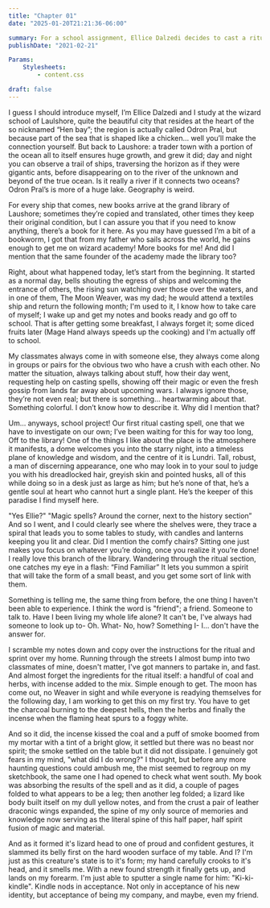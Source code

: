 ```yaml
---
title: "Chapter 01"
date: "2025-01-20T21:21:36-06:00"

summary: For a school assignment, Ellice Dalzedi decides to cast a ritual named "Find Familiar", but things don't go the way she expected.
publishDate: "2021-02-21"

Params:
    Stylesheets:
        - content.css

draft: false
---
```


I guess I should introduce myself, I’m Ellice Dalzedi and I study at the wizard school of Laulshore, quite the beautiful city that resides at the heart of the so nicknamed “Hen bay”; the region is actually called Odron Pral, but because part of the sea that is shaped like a chicken… well you’ll make the connection yourself. But back to Laushore: a trader town with a portion of the ocean all to itself ensures huge growth, and grew it did; day and night you can observe a trail of ships, traversing the horizon as if they were gigantic ants, before disappearing on to the river of the unknown and beyond of the true ocean. Is it really a river if it connects two oceans? Odron Pral’s is more of a huge lake. Geography is weird.

For every ship that comes, new books arrive at the grand library of Laushore; sometimes they’re copied and translated, other times they keep their original condition, but I can assure you that if you need to know anything, there’s a book for it here. As you may have guessed I’m a bit of a bookworm, I got that from my father who sails across the world, he gains enough to get me on wizard academy! More books for me! And did I mention that the same founder of the academy made the library too?

Right, about what happened today, let’s start from the beginning. It started as a normal day, bells shouting the egress of ships and welcoming the entrance of others, the rising sun watching over those over the waters, and in one of them, The Moon Weaver, was my dad; he would attend a textiles ship and return the following month; I'm used to it, I know how to take care of myself; I wake up and get my notes and books ready and go off to school. That is after getting some breakfast, I always forget it; some diced fruits later (Mage Hand always speeds up the cooking) and I'm actually off to school.

My classmates always come in with someone else, they always come along in groups or pairs for the obvious two who have a crush with each other. No matter the situation, always talking about stuff, how their day went, requesting help on casting spells, showing off their magic or even the fresh gossip from lands far away about upcoming wars. I always ignore those, they’re not even real; but there is something... heartwarming about that. Something colorful. I don’t know how to describe it. Why did I mention that?

Um… anyways, school project! Our first ritual casting spell, one that we have to investigate on our own; I’ve been waiting for this for way too long, Off to the library! One of the things I like about the place is the atmosphere it manifests, a dome welcomes you into the starry night, into a timeless plane of knowledge and wisdom, and the centre of it is Lundri. Tall, robust, a man of discerning appearance, one who may look in to your soul to judge you with his dreadlocked hair, greyish skin and pointed husks, all of this while doing so in a desk just as large as him; but he’s none of that, he’s a gentle soul at heart who cannot hurt a single plant. He’s the keeper of this paradise I find myself here.

"Yes Ellie?" "Magic spells? Around the corner, next to the history section” And so I went, and I could clearly see where the shelves were, they trace a spiral that leads you to some tables to study, with candles and lanterns keeping you lit and clear. Did I mention the comfy chairs? Sitting one just makes you focus on whatever you’re doing, once you realize it you’re done! I really love this branch of the library. Wandering through the ritual section, one catches my eye in a flash: “Find Familiar” It lets you summon a spirit that will take the form of a small beast, and you get some sort of link with them.

Something is telling me, the same thing from before, the one thing I haven't been able to experience. I think the word is "friend"; a friend. Someone to talk to. Have I been living my whole life alone? It can't be, I've always had someone to look up to- Oh. What- No, how? Something I- I… don't have the answer for.

I scramble my notes down and copy over the instructions for the ritual and sprint over my home. Running through the streets I almost bump into two classmates of mine, doesn't matter, I've got manners to partake in, and fast. And almost forget the ingredients for the ritual itself: a handful of coal and herbs, with incense added to the mix. Simple enough to get. The moon has come out, no Weaver in sight and while everyone is readying themselves for the following day, I am working to get this on my first try. You have to get the charcoal burning to the deepest hells, then the herbs and finally the incense when the flaming heat spurs to a foggy white.

And so it did, the incense kissed the coal and a puff of smoke boomed from my mortar with a tint of a bright glow, it settled but there was no beast nor spirit; the smoke settled on the table but it did not dissipate. I genuinely got fears in my mind, "what did I do wrong?" I thought, but before any more haunting questions could ambush me, the mist seemed to regroup on my sketchbook, the same one I had opened to check what went south. My book was absorbing the results of the spell and as it did, a couple of pages folded to what appears to be a leg; then another leg folded; a lizard like body built itself on my dull yellow notes, and from the crust a pair of leather draconic wings expanded, the spine of my only source of memories and knowledge now serving as the literal spine of this half paper, half spirit fusion of magic and material.

And as it formed it's lizard head to one of proud and confident gestures, it slammed its belly first on the hard wooden surface of my table. And I? I'm just as this creature's state is to it's form; my hand carefully crooks to it's head, and it smells me. With a new found strength it finally gets up, and lands on my forearm. I'm just able to sputter a single name for him: "Ki-ki-kindle". Kindle nods in acceptance. Not only in acceptance of his new identity, but acceptance of being my company, and maybe, even my friend.
